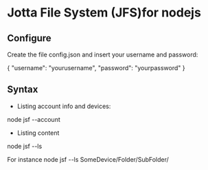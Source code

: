 Jotta File System (JFS)for nodejs 
==============

Configure
--------------

Create the file config.json and insert your username and password:

{
    "username": "yourusername",
    "password": "yourpassword" 
}

Syntax
-------------

* Listing account info and devices:

node jsf --account

* Listing content

node jsf --ls <path>

For instance node jsf --ls SomeDevice/Folder/SubFolder/